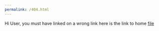 ```yaml
---
permalink: /404.html
---
```


Hi User, you must have linked on a wrong link
here is the link to home [file](/README.md)

